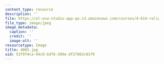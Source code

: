 ```yaml
---
content_type: resource
description: ''
file: https://ol-ocw-studio-app-qa.s3.amazonaws.com/courses/4-614-religious-architecture-and-islamic-cultures-fall-2002/53f974ca94c8bdf8389adf27863c01f9_4065.jpg
file_type: image/jpeg
image_metadata:
  caption: ''
  credit: ''
  image-alt: ''
resourcetype: Image
title: 4065.jpg
uid: 53f974ca-94c8-bdf8-389a-df27863c01f9
---
```

